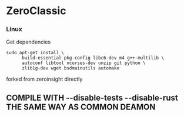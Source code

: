 # ZeroClassic

### Linux


Get dependencies
```
sudo apt-get install \
      build-essential pkg-config libc6-dev m4 g++-multilib \
      autoconf libtool ncurses-dev unzip git python \
      zlib1g-dev wget bsdmainutils automake
```

forked from zeroinsight directly

## COMPILE WITH --disable-tests --disable-rust THE SAME WAY AS COMMON DEAMON
